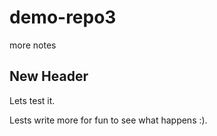 # demo-repo3

more notes

## New Header 

Lets test it. 


Lests write more for fun to see what happens :). 